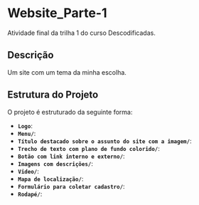 # Website_Parte-1

Atividade final da trilha 1 do curso Descodificadas.

## Descrição

Um site com um tema da minha escolha. 

## Estrutura do Projeto

O projeto é estruturado da seguinte forma:

-  **`Logo`**:
-  **`Menu/`**:
-  **`Título destacado sobre o assunto do site com a imagem/`**:
-  **`Trecho de texto com plano de fundo colorido/`**:
-  **`Botão com link interno e externo/`**:
-  **`Imagens com descrições/`**:
-  **`Video/`**:
-  **`Mapa de localização/`**:
-  **`Formulário para coletar cadastro/`**:
-  **`Rodapé/`**:


